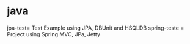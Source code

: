 # java

jpa-test= Test Example using JPA, DBUnit and HSQLDB
spring-teste = Project using Spring MVC, JPa, Jetty
